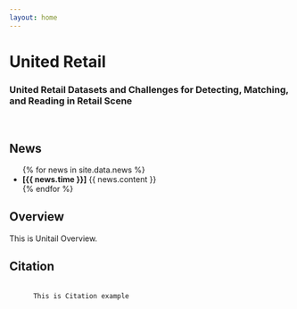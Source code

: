 ```yaml
---
layout: home
---
```

<div class="background">
  <div class="transbox">
    <h1>United Retail</h1>
    <h3>United Retail Datasets and Challenges for Detecting, Matching, and Reading in Retail Scene</h3>
  </div>
</div>
<br>
<div>
  <h2>News</h2>
  <ul>
    {% for news in site.data.news %}
      <li>
        <b>[{{ news.time }}]</b>
        {{ news.content }}
      </li>
    {% endfor %}
  </ul>
</div>

<div>
  <h2>Overview</h2>
    <p>This is Unitail Overview.</p>
</div>



<div>
  <h2>Citation</h2>
  <pre>
    <code>
      This is Citation example
    </code>
  </pre>
</div>